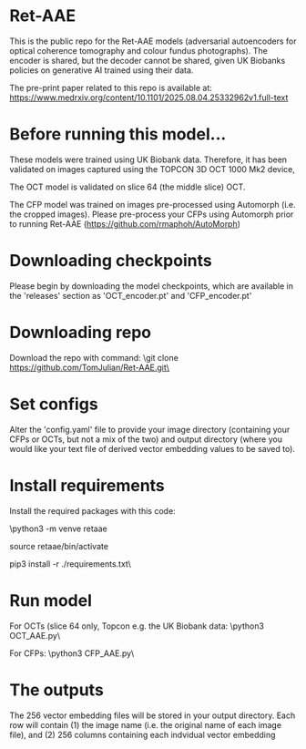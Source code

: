 # Ret-AAE
This is the public repo for the Ret-AAE models (adversarial autoencoders for optical coherence tomography and colour fundus photographs). The encoder is shared, but the decoder cannot be shared, given UK Biobanks policies on generative AI trained using their data. 

The pre-print paper related to this repo is available at: https://www.medrxiv.org/content/10.1101/2025.08.04.25332962v1.full-text

# Before running this model...
These models were trained using UK Biobank data. Therefore, it has been validated on images captured using the TOPCON 3D OCT 1000 Mk2 device,

The OCT model is validated on slice 64 (the middle slice) OCT. 

The CFP model was trained on images pre-processed using Automorph (i.e. the cropped images). Please pre-process your CFPs using Automorph prior to running Ret-AAE (https://github.com/rmaphoh/AutoMorph)

# Downloading checkpoints 
Please begin by downloading the model checkpoints, which are available in the 'releases' section as 'OCT_encoder.pt' and 'CFP_encoder.pt'

# Downloading repo
Download the repo with command:
\git clone https://github.com/TomJulian/Ret-AAE.git\

# Set configs
Alter the 'config.yaml' file to provide your image directory (containing your CFPs or OCTs, but not a mix of the two) and output directory (where you would like your text file of derived vector embedding values to be saved to). 

# Install requirements
Install the required packages with this code:

\python3 -m venve retaae

source retaae/bin/activate

pip3 install -r ./requirements.txt\

# Run model
For OCTs (slice 64 only, Topcon e.g. the UK Biobank data:
\python3 OCT_AAE.py\

For CFPs:
\python3 CFP_AAE.py\

# The outputs
The 256 vector embedding files will be stored in your output directory. Each row will contain (1) the image name (i.e. the original name of each image file), and (2) 256 columns containing each indvidual vector embedding
